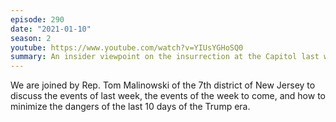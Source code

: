```yaml
---
episode: 290
date: "2021-01-10"
season: 2
youtube: https://www.youtube.com/watch?v=YIUsYGHoSQ0
summary: An insider viewpoint on the insurrection at the Capitol last week
---
```

We are joined by Rep. Tom Malinowski of the 7th district of New Jersey to discuss the events of last week, the events of the week to come, and how to minimize the dangers of the last 10 days of the Trump era.
